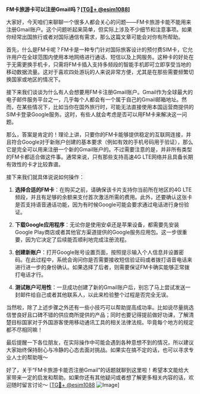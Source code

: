 **FM卡旅游卡可以注册Gmail吗？[[TG💪+ @esim1088](https://t.me/s/esim1088)]**

大家好，今天咱们来聊聊一个很多人都会关心的问题——FM卡旅游卡能不能用来注册Gmail账户。这个问题听起来简单，但实际上涉及不少细节和注意事项。如果你经常出国旅行或者对国际通信有需求，那么这篇文章可能会对你有所帮助。

首先，什么是FM卡呢？FM卡是一种专门针对国际旅客设计的预付费SIM卡，它允许用户在全球范围内使用本地网络进行通话、短信以及上网服务。这种卡的好处在于无需更换手机卡，只需将FM卡插入支持多频段的智能手机即可立即享受当地的移动数据流量。这对于喜欢四处游玩的人来说非常方便，尤其是在那些需要频繁切换国家或地区的情况下。

接下来我们谈谈为什么有人会想要用FM卡注册Gmail账户。Gmail作为全球最大的电子邮件服务平台之一，几乎每个人都会有一个属于自己的Gmail邮箱地址。然而，在某些情况下，比如当你在国外旅行时，可能无法直接使用本国运营商提供的SIM卡登录Google服务。这时，有些人就会考虑是否可以用FM卡来解决这一问题。

那么，答案是肯定的！理论上讲，只要你的FM卡能够提供稳定的互联网连接，并且符合Google对于新账户创建的基本要求（例如有效的手机号码用于验证），那么它是完全可以用来注册一个新的Gmail账户的。不过需要注意的是，并非所有类型的FM卡都适合做这件事。通常来说，只有那些支持高速4G LTE网络并且具备长期有效性的卡才比较靠谱。

接下来我们就具体说说如何操作：

1. **选择合适的FM卡**：在购买之前，请确保该卡片支持你当前所在地区的4G LTE频段，并且有足够的余额来支付首次激活所需的费用。此外，还要确认这张卡是否支持语音通话功能，因为有时候Google可能会要求通过电话进行身份验证。
   
2. **下载Google应用程序**：无论你是使用安卓还是苹果设备，都需要先安装Google Play商店或者其他官方渠道提供的Google服务应用包。这一步很重要，因为它决定了后续能否顺利地完成注册流程。

3. **创建新账户**：打开Google账号设置页面，按照提示输入个人信息并设置密码。在此过程中，系统会询问你是否需要接收短信验证码或者拨打语音电话来进行进一步的身份确认。如果选择了后者，则需要保证FM卡确实能够正常拨打电话才行。

4. **测试账户可用性**：一旦成功创建了新的Gmail账户后，别忘了马上尝试发送一封邮件给自己或者其他联系人，以此来检验整个过程是否完全无误。

当然啦，除了上述步骤之外还有一些小技巧可以帮助提高成功率。比如说尽量挑选信誉良好且口碑不错的供应商所提供的产品；同时也要记得提前做好功课，了解清楚目标国家对于外国游客使用移动通讯工具的相关法律法规。毕竟每个地方的规定都不尽相同嘛！

最后提醒一下各位朋友，在实际操作中可能会遇到各种意想不到的情况，所以建议大家始终保持耐心与冷静的心态去面对挑战。如果实在搞不定的话，也可以寻求专业人士的帮助哦～

好了，关于“FM卡旅游卡能否注册Gmail”的话题就聊到这里啦！希望本文能给大家带来一定的启发和帮助。如果你还有其他疑问或者想了解更多相关内容的话，欢迎随时留言讨论～ [[TG💪+ @esim1088](https://t.me/s/esim1088) ![Image](https://i.postimg.cc/4NQfJmqS/Snipaste-2025-05-13-00-14-12.png)]